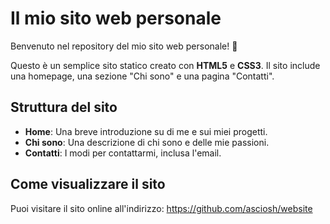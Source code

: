 # Il mio sito web personale

Benvenuto nel repository del mio sito web personale! 🎉

Questo è un semplice sito statico creato con **HTML5** e **CSS3**. Il sito include una homepage, una sezione "Chi sono" e una pagina "Contatti".

## Struttura del sito

- **Home**: Una breve introduzione su di me e sui miei progetti.
- **Chi sono**: Una descrizione di chi sono e delle mie passioni.
- **Contatti**: I modi per contattarmi, inclusa l'email.

## Come visualizzare il sito

Puoi visitare il sito online all'indirizzo: https://github.com/asciosh/website
